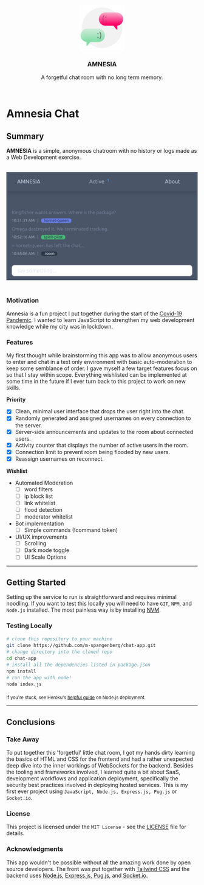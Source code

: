 <div id="top"></div>

<!-- PROJECT LOGO -->
<br />

<div align="center">
  <img src="readme/img/amnesia-logo.svg" alt="Logo" width="120" height="120">

  <h3 align="center"><strong>AMNESIA</strong></h3>

  <p align="center">
    A forgetful chat room with no long term memory.
  </p>
</div>

</br>

# __Amnesia Chat__

## __Summary__
__AMNESIA__ is a simple, anonymous chatroom with no history or logs made as a Web Development exercise.

</br>

<div align="center">
  <img src="readme/img/amnesia-0.0.1-screenshot.png" alt="Emulated mobile screenshot showing session activity" width="800">
</div>

</br>

### __Motivation__

Amnesia is a fun project I put together during the start of the [Covid-19 Pandemic](https://en.wikipedia.org/wiki/COVID-19_pandemic_in_Namibia). I wanted to learn JavaScript to strengthen my web development knowledge while my city was in lockdown.

### __Features__

My first thought while brainstorming this app was to allow anonymous users to enter and chat in a text only environment with basic auto-moderation to keep some semblance of order. I gave myself a few target features focus on so that I stay within scope. Everything wishlisted can be implemented at some time in the future if I ever turn back to this project to work on new skills.

__Priority__

- [x] Clean, minimal user interface that drops the user right into the chat.
- [x] Randomly generated and assigned usernames on every connection to the server.
- [x] Server-side announcements and updates to the room about connected users.
- [x] Activity counter that displays the number of active users in the room.
- [x] Connection limit to prevent room being flooded by new users.
- [x] Reassign usernames on reconnect.

__Wishlist__

- Automated Moderation
  - [ ] word filters
  - [ ] ip block list
  - [ ] link whitelist
  - [ ] flood detection
  - [ ] moderator whitelist
- Bot implementation
  - [ ] Simple commands (!command token)
- UI/UX improvements
  - [ ] Scrolling
  - [ ] Dark mode toggle
  - [ ] UI Scale Options

---

## __Getting Started__

Setting up the service to run is straightforward and requires minimal noodling.  If you want to test this locally you will need to have `GIT`, `NPM`, and `Node.js` installed. The most painless way is by installing [NVM](https://github.com/nvm-sh/nvm).

### __Testing Locally__

```bash
# clone this repository to your machine
git clone https://github.com/m-spangenberg/chat-app.git
# change directory into the cloned repo
cd chat-app
# install all the dependencies listed in package.json
npm install
# run the app with node!
node index.js
```

<sub>If you're stuck, see Heroku's [helpful guide](https://devcenter.heroku.com/articles/deploying-nodejs) on Node.js deployment.</sub>

---

## __Conclusions__

### __Take Away__

To put together this 'forgetful' little chat room, I got my hands dirty learning the basics of HTML and CSS for the frontend and had a rather unexpected deep dive into the inner workings of WebSockets for the backend. Besides the tooling and frameworks involved, I learned quite a bit about SaaS, development workflows and application deployment, specifically the security best practices involved in deploying hosted services. This is my first ever project using `JavaScript, Node.js, Express.js, Pug.js` or `Socket.io`.

### __License__

This project is licensed under the `MIT License` - see the [LICENSE](LICENSE.md) file for details.

### __Acknowledgments__

This app wouldn't be possible without all the amazing work done by open source developers. The front was put together with [Tailwind CSS](https://tailwindcss.com/) and the backend uses [Node.js](https://nodejs.org/), [Express.js](https://expressjs.com/), [Pug.js](https://pugjs.org/), and [Socket.io](https://socket.io/).